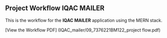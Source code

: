 ## Project Workflow IQAC MAILER

This is the workflow for the **IQAC MAILER** application using the MERN stack.

[View the Workflow PDF] (IQAC_mailer/09_7376221BM122_project flow.pdf)
